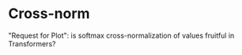 # Cross-norm

"Request for Plot": is softmax cross-normalization of values fruitful in Transformers?
